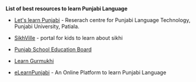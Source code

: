 

**List of best resources to learn Punjabi Language**

- [Let's learn Punjabi](http://www.learnpunjabi.org/intro1.asp) - Reserach centre for Punjabi Language Technology, Punjabi University, Patiala.

- [SikhVille](http://sikhville.org/) - portal for kids to learn about sikhi

- [Punjab School Education Board](http://www.pseb.ac.in/)

- [Learn Gurmukhi](http://www.discoversikhism.com/punjabi/punjabi_gurmukhi_alphabet.html)

- [eLearnPunjabi](http://elearnpunjabi.com/) - An Online Platform to learn Punjabi Language
